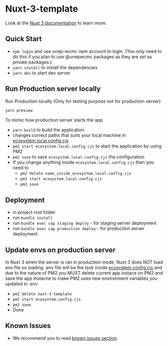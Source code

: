  # Nuxt-3-template

Look at the [Nuxt 3 documentation](https://nuxt.com/docs/getting-started/introduction) to learn more.

## Quick Start
- ```npm login``` and use unep-wcmc npm account to login. (You only need to do this if you plan to use @unepwcmc packages as they are set as private packages.)
- ```yarn install``` to install the dependencies
- ```yarn dev``` to start dev server


## Run Production server locally

Run Production locally (Only for testing purpose not for production server)

```bash
yarn preview
```

To mimic how production server starts the app
- ```yarn build``` to build the application
- changes correct paths that suits your local machine in [ecosystem.local.config.cjs](./ecosystem.local.config.cjs)
- ```pm2 start ecosystem.local.config.cjs``` to start the application by using PM2
- ```pm2 save``` to save ```ecosystem.local.config.cjs``` the configuration
- If you change anything inside ```ecosystem.local.config.cjs``` then you need to
    - ```pm2 delete name_inside_ecosystem.local.config.cjs```
    -  ```pm2 start ecosystem.local.config.cjs```
    - ```pm2 save```
## Deployment
- in project root folder
- run ```bundle install```
- run ```bundle exec cap staging deploy``` - for staging server deployment
- run ```bundle exec cap production deploy``` - for production server deployment

## Update envs on production server

In Nuxt 3 when the server is ran in production mode, Nuxt 3 does NOT load env file so loading .env file will be the task inside [ecosystem.config.cjs](./ecosystem.config.cjs) and due to the nature of PM2 you MUST delete current app instace on PM2 and save the app instacne to make PM2 uses new environment variables you updated in .env
- ```pm2 delete nuxt-3-template```
- ```pm2 start ecosystem.config.cjs```
- ```pm2 save```
- Done

## Known Issues
- We recommend you to read [known issues section](./doc/known-issues.md)
